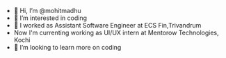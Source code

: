 - 👋 Hi, I’m @mohitmadhu
- 👀 I’m interested in coding
- 🌱 I worked as Assistant Software Engineer at ECS Fin,Trivandrum
-   Now I'm currenting working as UI/UX intern at Mentorow Technologies, Kochi
- 💞️ I’m looking to learn more on coding 


<!---
mohitmadhu/mohitmadhu is a ✨ special ✨ repository because its `README.md` (this file) appears on your GitHub profile.
You can click the Preview link to take a look at your changes.
--->
